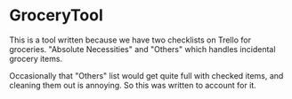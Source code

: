 # GroceryTool

This is a tool written because we have two checklists on Trello for groceries. "Absolute Necessities" and "Others" which handles incidental grocery items.

Occasionally that "Others" list would get quite full with checked items, and cleaning them out is annoying. So this was written to account for it.
